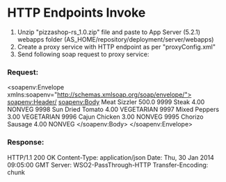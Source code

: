# HTTP Endpoints Invoke 

1. Unzip "pizzashop-rs_1.0.zip" file and paste to App Server (5.2.1)  webapps folder (AS_HOME/repository/deployment/server/webapps)
2. Create a proxy service with HTTP endpoint as per "proxyConfig.xml"
3. Send following soap request to proxy service:

### Request:
<soapenv:Envelope xmlns:soapenv="http://schemas.xmlsoap.org/soap/envelope/">
   <soapenv:Header/>
   <soapenv:Body>
      <pizza>
         <name>Meat Sizzler</name>
         <price>500.0</price>
         <toppings>
            <topping>
               <id>9999</id>
               <name>Steak</name>
               <extraPrice>4.00</extraPrice>
               <category>NONVEG</category>
            </topping>
            <topping>
               <id>9998</id>
               <name>Sun Dried Tomato</name>
               <extraPrice>4.00</extraPrice>
               <category>VEGETARIAN</category>
            </topping>
            <topping>
               <id>9997</id>
               <name>Mixed Peppers</name>
               <extraPrice>3.00</extraPrice>
               <category>VEGETARIAN</category>
            </topping>
            <topping>
               <id>9996</id>
               <name>Cajun Chicken</name>
               <extraPrice>3.00</extraPrice>
               <category>NONVEG</category>
            </topping>
            <topping>
               <id>9995</id>
               <name>Chorizo Sausage</name>
               <extraPrice>4.00</extraPrice>
               <category>NONVEG</category>
            </topping>
         </toppings>
      </pizza>
   </soapenv:Body>
</soapenv:Envelope>


### Response:
HTTP/1.1 200 OK
Content-Type: application/json
Date: Thu, 30 Jan 2014 09:05:00 GMT
Server: WSO2-PassThrough-HTTP
Transfer-Encoding: chunk
